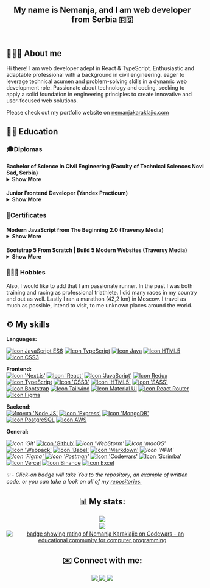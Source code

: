 
<h2 align="center">
<b>My name is Nemanja, and I am web developer from Serbia 🇷🇸</b>
</h2>
<div align="center">

[//]: # (&#40;<a href="link" target="_blank">here</a> click and download my CV&#41;)
</div>
<br>

[//]: # (<iframe src="https://giphy.com/embed/qgQUggAC3Pfv687qPC" width="480" height="360" frameBorder="0" class="giphy-embed" allowFullScreen></iframe>)

## 👨🏼‍💻 About me
Hi there! 
I am web developer adept in React & TypeScript. Enthusiastic and adaptable professional with a background in civil engineering, eager to leverage technical acumen and problem-solving skills in a dynamic web development role. Passionate about technology and coding, seeking to apply a solid foundation in engineering principles to create innovative and user-focused web solutions.

Please check out my portfolio website on <a href="https://chilicode.netlify.app/" target="_blank">nemanjakaraklajic.com</a>

## 👨‍🎓 Education

### 🎓Diplomas
#### <div style="width:550px">Bachelor of Science in Civil Engineering (Faculty of Technical Sciences Novi Sad, Serbia)<details><summary><b>Show More</b></summary>[<img src="./Diploma-FTN.png" width="" alt="Diploma Bachelor of Science in Civil Engineering">](https://www.ftn.uns.ac.rs/n1386094394/faculty-of-technical-sciences)</details></div>

#### <div style="width:550px">Junior Frontend Developer &#40;Yandex Practicum&#41;<details><summary><b>Show More</b></summary>[<img src="./Diploma-yandex-2.png" width="" alt="Diploma Yandex Practicume">](https://practicum.yandex.ru/)</details></div>

### 🏅Certificates

#### <div style="width:55opx">Modern JavaScript from The Beginning 2.0 (Traversy Media)<details><summary><b>Show More</b></summary>[<img src="./Modern-JavaScript-From-The-Beginning.png" width="" alt="Certificate: 'Modern JavaScript From The Beginning 2.0'">](https://app.kajabi.com/certificates/711cd637)</details></div>

#### <div style="width:55opx">Bootstrap 5 From Scratch | Build 5 Modern Websites (Traversy Media)<details><summary><b>Show More</b></summary>[<img src="./Bootstrap-5-From-Scratch.png" width="" alt="Certificate: 'Bootstrap 5 From Scratch | Build 5 Modern Websites'">](https://app.kajabi.com/certificates/18645b87)</details></div>

### 🚵🏻‍♂️ Hobbies
Also, I would like to add that I am passionate runner. In the past I was both training and racing as professional triathlete. I did many races in my country and out as well. Lastly I ran a marathon (42,2 km) in Moscow.
I travel as much as possible, intend to visit, to me unknown places around the world.

## ⚙️ My skills
<b>Languages:</b>
<br>


<a href="#" target="_blank"><img src="https://img.shields.io/badge/JavaScript-323330?style=for-the-badge&logo=javascript&logoColor=F7DF1E" alt="Icon JavaScript ES6"></a>
<a href="#" target="_blank"><img src="https://img.shields.io/badge/TypeScript-007ACC?style=for-the-badge&logo=typescript&logoColor=white" alt="Icon TypeScript"></a>
<a href="#" target="_blank"><img src="https://img.shields.io/badge/Java-ED8B00?style=for-the-badge&logo=openjdk&logoColor=white" alt="Icon Java"></a>
<a href="#" target="_blank"><img src="https://img.shields.io/badge/HTML5-E34F26?style=for-the-badge&logo=html5&logoColor=white" alt="Icon HTML5"></a>
<a href="#" target="_blank"><img src="https://img.shields.io/badge/CSS3-1572B6?style=for-the-badge&logo=css3&logoColor=white" alt="Icon CSS3"></a>

<b>Frontend:</b>
<br>
<a href="https://github.com/letStayFoolish/stick-to-it-next"><img src="https://img.shields.io/badge/next.js-000000?style=for-the-badge&logo=nextdotjs&logoColor=white" alt="Icon 'Next.js'"></a>
<a href="https://github.com/letStayFoolish1/react-mesto-auth" target="_blank"><img src="https://img.shields.io/badge/React-20232A?style=for-the-badge&logo=react&logoColor=61DAFB" alt="Icon 'React'"></a>
<a href="https://github.com/letStayFoolish/flixx-app" target="_blank"><img src="https://img.shields.io/badge/JavaScript-323330?style=for-the-badge&logo=javascript&logoColor=F7DF1E" alt="Icon 'JavaScript'"></a>
<a href="" target="_blank"><img src="https://img.shields.io/badge/Redux-593D88?style=for-the-badge&logo=redux&logoColor=white" alt="Icon Redux"></a>
<a href="" target="_blank"><img src="https://img.shields.io/badge/TypeScript-007ACC?style=for-the-badge&logo=typescript&logoColor=white" alt="Icon TypeScript"></a>
<a href="https://github.com/letStayFoolish/russian-travel" target="_blank"><img src="https://img.shields.io/badge/CSS3-1572B6?style=for-the-badge&logo=css3&logoColor=white" alt="Icon 'СSS3'"></a>
<a href="https://github.com/letStayFoolish/how-to-learn" target="_blank"><img src="https://img.shields.io/badge/HTML5-E34F26?style=for-the-badge&logo=html5&logoColor=white" alt="Icon 'HTML5'"></a>
<a href="https://github.com/letStayFoolish/corse-website" target="_blank"><img src="https://img.shields.io/badge/SASS-hotpink.svg?style=for-the-badge&logo=SASS&logoColor=white" alt="Icon 'SASS'"></a>
<a href="https://github.com/letStayFoolish/vera-website" target="_blank"><img src="https://img.shields.io/badge/bootstrap-%238511FA.svg?style=for-the-badge&logo=bootstrap&logoColor=white" alt="Icon Bootstrap"></a>
<a href="" target="_blank"><img src="https://img.shields.io/badge/Tailwind_CSS-38B2AC?style=for-the-badge&logo=tailwind-css&logoColor=white" alt="Icon Tailwind"></a>
<a href="" target="_blank"><img src="https://img.shields.io/badge/Material--UI-0081CB?style=for-the-badge&logo=material-ui&logoColor=white" alt="Icon Material UI"></a>
<a href="" target="_blank"><img src="https://img.shields.io/badge/React_Router-CA4245?style=for-the-badge&logo=react-router&logoColor=white" alt="Icon React Router"></a>
<a href="" target="_blank"><img src="https://img.shields.io/badge/Figma-F24E1E?style=for-the-badge&logo=figma&logoColor=white" alt="Icon Figma"></a>

<b>Backend:</b>
<br>
<a href="https://github.com/letStayFoolish/express-mesto-gha" target="_blank" ><img src="https://img.shields.io/badge/Node.js-339933?style=for-the-badge&logo=nodedotjs&logoColor=white" alt="Иконка 'Node JS'"></a>
<a href="https://github.com/letStayFoolish/react-mesto-api-full-gha" target="_blank" target="_blank"><img src="https://img.shields.io/badge/Express.js-000000?style=for-the-badge&logo=express&logoColor=white" alt="Icon 'Express'"></a>
<a href="https://github.com/letStayFoolish/react-mesto-api-full-gha" target="_blank" target="_blank"><img src="https://img.shields.io/badge/MongoDB-4EA94B?style=for-the-badge&logo=mongodb&logoColor=white" alt="Icon 'MongoDB'"></a>
<a href="" target="_blank"><img src="https://img.shields.io/badge/PostgreSQL-316192?style=for-the-badge&logo=postgresql&logoColor=white" alt="Icon PostgreSQL"></a>
<a href="" target="_blank"><img src="https://img.shields.io/badge/Amazon_AWS-232F3E?style=for-the-badge&logo=amazon-aws&logoColor=white" alt="Icon AWS"></a>

<b>General:</b>
<br>

<i hre target="_blank"><img src="https://img.shields.io/badge/GIT-E44C30?style=for-the-badge&logo=git&logoColor=white" alt="Icon 'Git'"></i>
<a href="/" target="_blank"><img src="https://img.shields.io/badge/github%20pages-121013?style=for-the-badge&logo=github&logoColor=white" alt="Icon 'Github'"></a>
<i><img src="https://img.shields.io/badge/webstorm-143?style=for-the-badge&logo=webstorm&logoColor=white&color=black" alt="Icon 'WebStorm'">
</i>
<i><img src="https://img.shields.io/badge/mac%20os-000000?style=for-the-badge&logo=macos&logoColor=F0F0F0" alt="Icon 'macOS'"></i>
<a href="https://github.com/letStayFoolish/Tracalorie-app-bundled" target="_blank"><img src="https://img.shields.io/badge/Webpack-8DD6F9?style=for-the-badge&logo=Webpack&logoColor=white" alt="Icon 'Webpack'"></a>
<a href="https://github.com/letStayFoolish/mesto/blob/main(develop)/babel.config.js" target="_blank"><img src="https://img.shields.io/badge/Babel-F9DC3E?style=for-the-badge&logo=babel&logoColor=white" alt="Icon 'Babel'"></a>
<a href="https://github.com/letStayFoolish/letStayFoolish" target="_blank"><img src="https://img.shields.io/badge/Markdown-000000?style=for-the-badge&logo=markdown&logoColor=white" alt="Icon 'Markdown'"></a>
<i href="" target="_blank"><img src="https://img.shields.io/badge/NPM-%23CB3837.svg?style=for-the-badge&logo=npm&logoColor=white" alt="Icon 'NPM'"></i>
<i href="" target="_blank"><img src="https://img.shields.io/badge/Figma-F24E1E?style=for-the-badge&logo=figma&logoColor=white" alt="Icon 'Figma'"></i>
<i href="" target="_blank"><img src="https://img.shields.io/badge/Postman-FF6C37?style=for-the-badge&logo=Postman&logoColor=white" alt="Icon 'Postman'"></i>
<a href="https://www.codewars.com/users/letStayFoolish" target="_blank"><img src="https://img.shields.io/badge/Codewars-B1361E?style=for-the-badge&logo=codewars&logoColor=grey" alt="Icon 'Codewars'"></a>
<a href="https://scrimba.com/dashboard#enrolled" target="_blank"><img src="https://img.shields.io/badge/scrimba-2B283A?style=for-the-badge&logo=scrimba&logoColor=white" alt="Icon 'Scrimba'"></a>
<a href="" target="_blank"><img src="https://img.shields.io/badge/Vercel-000000?style=for-the-badge&logo=vercel&logoColor=white" alt="Icon Vercel"></a>
<a href="" target="_blank"><img src="https://img.shields.io/badge/Binance-FCD535?style=for-the-badge&logo=binance&logoColor=white" alt="Icon Binance"></a>
<a href="" target="_blank"><img src="https://img.shields.io/badge/Microsoft_Excel-217346?style=for-the-badge&logo=microsoft-excel&logoColor=white" alt="Icon Excel"></a>
<br>

<i>💡 - Click-on badge will take You to the repository, an example of written code, or you can take a look on all of my <a href="https://github.com/letStayFoolish?tab=repositories">repositories.</a></i>
<br>
<h2 align="center">📊 My stats:</h2>
<div align="center">
  <a href="https://git.io/streak-stats" target="_blank"><img src="https://streak-stats.demolab.com?user=letStayFoolish&theme=shades-of-purple&border_radius=1&date_format=%5BY%20%5DM%20j" width="400px"/></a>
<br>
  <img src="https://github-readme-stats.vercel.app/api/top-langs/?username=letStayFoolish&layout=compact&theme=shades-of-purple&langs_count=8" width="400px"/>
  <br>
  <a href="https://www.codewars.com/users/letStayFoolish" target="_blank"><img src="https://www.codewars.com/users/letStayFoolish/badges/large" alt="badge showing rating of Nemanja Karaklajic on Codewars - an educational community for computer programming"></a>
  <br>

[//]: # (  Solve <b>...</b> tasks on <a href="https://www.codewars.com/users/letStayFoolish">Codewars</a>, <b>...</b> - on <a href="">...</a>)
</div>

<h2 align="center">✉️ Connect with me:</h2>
<div align="center">
  <a href="mailto:nemanjakaraklajic90@gmail.com" target="_blank">
    <img src="https://img.shields.io/badge/Gmail-D14836?style=for-the-badge&logo=gmail&logoColor=white">
  </a>
  <a href="https://t.me/Call_me_chili" target="_blank">
    <img src="https://img.shields.io/badge/Telegram-blue?logo=telegram&logoColor=white&style=for-the-badge">
  </a>
  <a href="https://www.linkedin.com/in/nemanjakaraklajic30111990/" target="_blank">
    <img src="https://img.shields.io/badge/LinkedIn-blue?logo=linkedin&logoColor=white&style=for-the-badge">
  </a>
</div>
